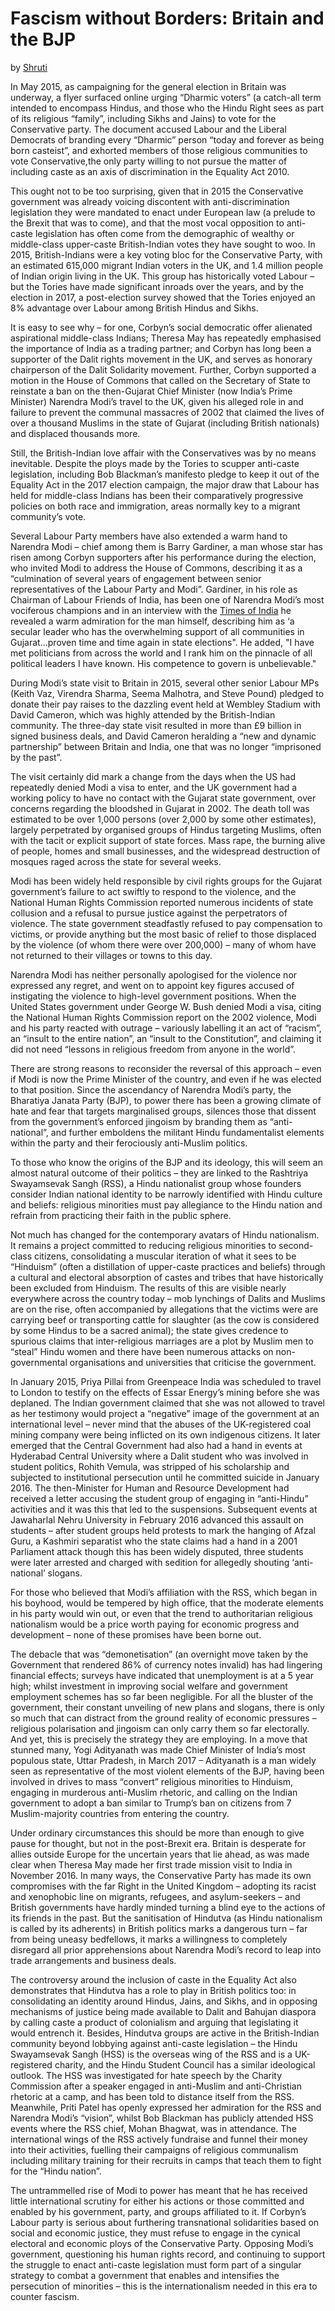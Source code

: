 Fascism without Borders: Britain and the BJP
============================================

by [Shruti](https://twitter.com/salem_steel)

In May 2015, as campaigning for the general election in Britain was
underway, a flyer surfaced online urging “Dharmic voters” (a catch-all
term intended to encompass Hindus, and those who the Hindu Right sees as
part of its religious “family”, including Sikhs and Jains) to vote for
the Conservative party. The document accused Labour and the Liberal
Democrats of branding every “Dharmic” person “today and forever as being
born casteist”, and exhorted members of those religious communities to
vote Conservative,the only party willing to not pursue the matter of
including caste as an axis of discrimination in the Equality Act 2010.

This ought not to be too surprising, given that in 2015 the Conservative
government was already voicing discontent with anti-discrimination
legislation they were mandated to enact under European law (a prelude to
the Brexit that was to come), and that the most vocal opposition to
anti-caste legislation has often come from the demographic of wealthy or
middle-class upper-caste British-Indian votes they have sought to woo.
In 2015, British-Indians were a key voting bloc for the Conservative
Party, with an estimated 615,000 migrant Indian voters in the UK, and
1.4 million people of Indian origin living in the UK. This group has
historically voted Labour – but the Tories have made significant inroads
over the years, and by the election in 2017, a post-election survey
showed that the Tories enjoyed an 8% advantage over Labour among British
Hindus and Sikhs.

It is easy to see why – for one, Corbyn’s social democratic offer
alienated aspirational middle-class Indians; Theresa May has repeatedly
emphasised the importance of India as a trading partner; and Corbyn has
long been a supporter of the Dalit rights movement in the UK, and serves
as honorary chairperson of the Dalit Solidarity movement. Further,
Corbyn supported a motion in the House of Commons that called on the
Secretary of State to reinstate a ban on the then-Gujarat Chief Minister
(now India’s Prime Minister) Narendra Modi’s travel to the UK, given his
alleged role in and failure to prevent the communal massacres of 2002
that claimed the lives of over a thousand Muslims in the state of
Gujarat (including British nationals) and displaced thousands more.

Still, the British-Indian love affair with the Conservatives was by no
means inevitable. Despite the ploys made by the Tories to scupper
anti-caste legislation, including Bob Blackman’s manifesto pledge to
keep it out of the Equality Act in the 2017 election campaign, the major
draw that Labour has held for middle-class Indians has been their
comparatively progressive policies on both race and immigration, areas
normally key to a migrant community’s vote.

Several Labour Party members have also extended a warm hand to Narendra
Modi – chief among them is Barry Gardiner, a man whose star has risen
among Corbyn supporters after his performance during the election, who
invited Modi to address the House of Commons, describing it as a
“culmination of several years of engagement between senior
representatives of the Labour Party and Modi”. Gardiner, in his role as
Chairman of Labour Friends of India, has been one of Narendra Modi’s
most vociferous champions and in an interview with the [Times of
India](http://timesofindia.indiatimes.com/india/Narendra-Modi-to-address-British-parliament/articleshow/21811288.cms)
he revealed a warm admiration for the man himself, describing him as ‘a
secular leader who has the overwhelming support of all communities in
Gujarat...proven time and time again in state elections". He added, "I
have met politicians from across the world and I rank him on the
pinnacle of all political leaders I have known. His competence to govern
is unbelievable."

During Modi’s state visit to Britain in 2015, several other senior
Labour MPs (Keith Vaz, Virendra Sharma, Seema Malhotra, and Steve Pound)
pledged to donate their pay raises to the dazzling event held at Wembley
Stadium with David Cameron, which was highly attended by the
British-Indian community. The three-day state visit resulted in more
than £9 billion in signed business deals, and David Cameron heralding a
“new and dynamic partnership” between Britain and India, one that was no
longer “imprisoned by the past”.

The visit certainly did mark a change from the days when the US had
repeatedly denied Modi a visa to enter, and the UK government had a
working policy to have no contact with the Gujarat state government,
over concerns regarding the bloodshed in Gujarat in 2002. The death toll
was estimated to be over 1,000 persons (over 2,000 by some other
estimates), largely perpetrated by organised groups of Hindus targeting
Muslims, often with the tacit or explicit support of state forces. Mass
rape, the burning alive of people, homes and small businesses, and the
widespread destruction of mosques raged across the state for several
weeks.

Modi has been widely held responsible by civil rights groups for the
Gujarat government’s failure to act swiftly to respond to the violence,
and the National Human Rights Commission reported numerous incidents of
state collusion and a refusal to pursue justice against the perpetrators
of violence. The state government steadfastly refused to pay
compensation to victims, or provide anything but the most basic of
relief to those displaced by the violence (of whom there were over
200,000) – many of whom have not returned to their villages or towns to
this day.

Narendra Modi has neither personally apologised for the violence nor
expressed any regret, and went on to appoint key figures accused of
instigating the violence to high-level government positions. When the
United States government under George W. Bush denied Modi a visa, citing
the National Human Rights Commission report on the 2002 violence, Modi
and his party reacted with outrage – variously labelling it an act of
“racism”, an “insult to the entire nation”, an “insult to the
Constitution”, and claiming it did not need “lessons in religious
freedom from anyone in the world”.

There are strong reasons to reconsider the reversal of this approach –
even if Modi is now the Prime Minister of the country, and even if he
was elected to that position. Since the ascendancy of Narendra Modi’s
party, the Bharatiya Janata Party (BJP), to power there has been a
growing climate of hate and fear that targets marginalised groups,
silences those that dissent from the government’s enforced jingoism by
branding them as “anti-national”, and further emboldens the militant
Hindu fundamentalist elements within the party and their ferociously
anti-Muslim politics.

To those who know the origins of the BJP and its ideology, this will
seem an almost natural outcome of their politics – they are linked to
the Rashtriya Swayamsevak Sangh (RSS), a Hindu nationalist group whose
founders consider Indian national identity to be narrowly identified
with Hindu culture and beliefs: religious minorities must pay allegiance
to the Hindu nation and refrain from practicing their faith in the
public sphere.

Not much has changed for the contemporary avatars of Hindu nationalism.
It remains a project committed to reducing religious minorities to
second-class citizens, consolidating a muscular iteration of what it
sees to be “Hinduism” (often a distillation of upper-caste practices and
beliefs) through a cultural and electoral absorption of castes and
tribes that have historically been excluded from Hinduism. The results
of this are visible nearly everywhere across the country today – mob
lynchings of Dalits and Muslims are on the rise, often accompanied by
allegations that the victims were are carrying beef or transporting
cattle for slaughter (as the cow is considered by some Hindus to be a
sacred animal); the state gives credence to spurious claims that
inter-religious marriages are a plot by Muslim men to “steal” Hindu
women and there have been numerous attacks on non-governmental
organisations and universities that criticise the government.

In January 2015, Priya Pillai from Greenpeace India was scheduled to
travel to London to testify on the effects of Essar Energy’s mining
before she was deplaned. The Indian government claimed that she was not
allowed to travel as her testimony would project a “negative” image of
the government at an international level – never mind that the abuses of
the UK-registered coal mining company were being inflicted on its own
indigenous citizens. It later emerged that the Central Government had
also had a hand in events at Hyderabad Central University where a Dalit
student who was involved in student politics, Rohith Vemula, was
stripped of his scholarship and subjected to institutional persecution
until he committed suicide in January 2016. The then-Minister for Human
and Resource Development had received a letter accusing the student
group of engaging in “anti-Hindu” activities and it was this that led to
the suspensions. Subsequent events at Jawaharlal Nehru University in
February 2016 advanced this assault on students – after student groups
held protests to mark the hanging of Afzal Guru, a Kashmiri separatist
who the state claims had a hand in a 2001 Parliament attack though this
has been widely disputed, three students were later arrested and charged
with sedition for allegedly shouting ‘anti-national’ slogans.

For those who believed that Modi’s affiliation with the RSS, which began
in his boyhood, would be tempered by high office, that the moderate
elements in his party would win out, or even that the trend to
authoritarian religious nationalism would be a price worth paying for
economic progress and development – none of these promises have been
borne out.

The debacle that was “demonetisation” (an overnight move taken by the
Government that rendered 86% of currency notes invalid) has had
lingering financial effects; surveys have indicated that unemployment is
at a 5 year high; whilst investment in improving social welfare and
government employment schemes has so far been negligible. For all the
bluster of the government, their constant unveiling of new plans and
slogans, there is only so much that can distract from the ground reality
of economic pressures – religious polarisation and jingoism can only
carry them so far electorally. And yet, this is precisely the strategy
they are employing. In a move that stunned many, Yogi Adityanath was
made Chief Minister of India’s most populous state, Uttar Pradesh, in
March 2017 – Adityanath is a man widely seen as representative of the
most violent elements of the BJP, having been involved in drives to mass
“convert” religious minorities to Hinduism, engaging in murderous
anti-Muslim rhetoric, and calling on the Indian government to adopt a
ban similar to Trump’s ban on citizens from 7 Muslim-majority countries
from entering the country.

Under ordinary circumstances this should be more than enough to give
pause for thought, but not in the post-Brexit era. Britain is desperate
for allies outside Europe for the uncertain years that lie ahead, as was
made clear when Theresa May made her first trade mission visit to India
in November 2016. In many ways, the Conservative Party has made its own
compromises with the far Right in the United Kingdom – adopting its
racist and xenophobic line on migrants, refugees, and asylum-seekers –
and British governments have hardly minded turning a blind eye to the
actions of its friends in the past. But the sanitisation of Hindutva (as
Hindu nationalism is called by its adherents) in British politics marks
a dangerous turn – far from being uneasy bedfellows, it marks a
willingness to completely disregard all prior apprehensions about
Narendra Modi’s record to leap into trade arrangements and business
deals.

The controversy around the inclusion of caste in the Equality Act also
demonstrates that Hindutva has a role to play in British politics too:
in consolidating an identity around Hindus, Jains, and Sikhs, and in
opposing mechanisms of justice being made available to Dalit and Bahujan
diaspora by calling caste a product of colonialism and arguing that
legislating it would entrench it. Besides, Hindutva groups are active in
the British-Indian community beyond lobbying against anti-caste
legislation – the Hindu Swayamsevak Sangh (HSS) is the overseas wing of
the RSS and is a UK-registered charity, and the Hindu Student Council
has a similar ideological outlook. The HSS was investigated for hate
speech by the Charity Commission after a speaker engaged in anti-Muslim
and anti-Christian rhetoric at a camp, and has been told to distance
itself from the RSS. Meanwhile, Priti Patel has openly expressed her
admiration for the RSS and Narendra Modi’s “vision”, whilst Bob Blackman
has publicly attended HSS events where the RSS chief, Mohan Bhagwat, was
in attendance. The international wings of the RSS actively fundraise and
funnel their money into their activities, fuelling their campaigns of
religious communalism including military training for their recruits in
camps that teach them to fight for the “Hindu nation”.

The untrammelled rise of Modi to power has meant that he has received
little international scrutiny for either his actions or those committed
and enabled by his government, party, and groups affiliated to it. If
Corbyn’s Labour party is serious about furthering transnational
solidarities based on social and economic justice, they must refuse to
engage in the cynical electoral and economic ploys of the Conservative
Party. Opposing Modi’s government, questioning his human rights record,
and continuing to support the struggle to enact anti-caste legislation
must form part of a singular strategy to combat a government that
enables and intensifies the persecution of minorities – this is the
internationalism needed in this era to counter fascism.
